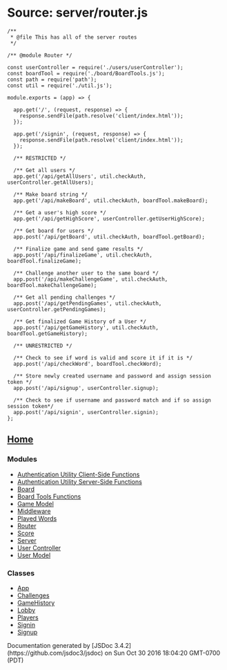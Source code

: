 <div id="main">

# Source: server/router.js

<section>

<article>

    /**
     * @file This has all of the server routes
     */

    /** @module Router */

    const userController = require('./users/userController');
    const boardTool = require('./board/BoardTools.js');
    const path = require('path');
    const util = require('./util.js');

    module.exports = (app) => {

      app.get('/', (request, response) => {
        response.sendFile(path.resolve('client/index.html'));
      });

      app.get('/signin', (request, response) => {
        response.sendFile(path.resolve('client/index.html'));
      });

      /** RESTRICTED */

      /** Get all users */
      app.get('/api/getAllUsers', util.checkAuth, userController.getAllUsers);

      /** Make board string */
      app.get('/api/makeBoard', util.checkAuth, boardTool.makeBoard);

      /** Get a user's high score */
      app.get('/api/getHighScore', userController.getUserHighScore);

      /** Get board for users */
      app.post('/api/getBoard', util.checkAuth, boardTool.getBoard);

      /** Finalize game and send game results */
      app.post('/api/finalizeGame', util.checkAuth, boardTool.finalizeGame);

      /** Challenge another user to the same board */
      app.post('/api/makeChallengeGame', util.checkAuth, boardTool.makeChallengeGame);

      /** Get all pending challenges */
      app.post('/api/getPendingGames', util.checkAuth, userController.getPendingGames);

      /** Get finalized Game History of a User */
      app.post('/api/getGameHistory', util.checkAuth, boardTool.getGameHistory);

      /** UNRESTRICTED */

      /** Check to see if word is valid and score it if it is */
      app.post('/api/checkWord', boardTool.checkWord);

      /** Store newly created username and password and assign session token */
      app.post('/api/signup', userController.signup);

      /** Check to see if username and password match and if so assign session token*/
      app.post('/api/signin', userController.signin);
    };

</article>

</section>

</div>

<nav>

## [Home](index.html)

### Modules

*   [Authentication Utility Client-Side Functions](module-Authentication%2520Utility%2520Client-Side%2520Functions.html)
*   [Authentication Utility Server-Side Functions](module-Authentication%2520Utility%2520Server-Side%2520Functions.html)
*   [Board](module-Board.html)
*   [Board Tools Functions](module-Board%2520Tools%2520Functions.html)
*   [Game Model](module-Game%2520Model.html)
*   [Middleware](module-Middleware.html)
*   [Played Words](module-Played%2520Words.html)
*   [Router](module-Router.html)
*   [Score](module-Score.html)
*   [Server](module-Server.html)
*   [User Controller](module-User%2520Controller.html)
*   [User Model](module-User%2520Model.html)

### Classes

*   [App](App.html)
*   [Challenges](Challenges.html)
*   [GameHistory](GameHistory.html)
*   [Lobby](Lobby.html)
*   [Players](Players.html)
*   [Signin](Signin.html)
*   [Signup](Signup.html)

</nav>

<footer>Documentation generated by [JSDoc 3.4.2](https://github.com/jsdoc3/jsdoc) on Sun Oct 30 2016 18:04:20 GMT-0700 (PDT)</footer>

<script>prettyPrint();</script>